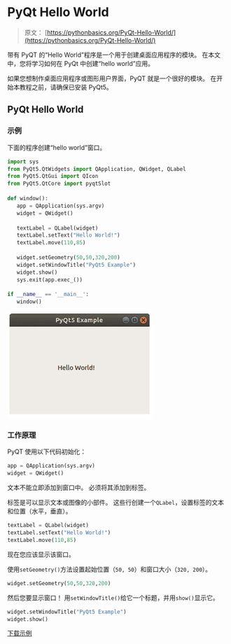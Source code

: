 # PyQt Hello World

> 原文： [https://pythonbasics.org/PyQt-Hello-World/](https://pythonbasics.org/PyQt-Hello-World/)

带有 PyQT 的“Hello World”程序是一个用于创建桌面应用程序的模块。 在本文中，您将学习如何在 PyQt 中创建“hello world”应用。

如果您想制作桌面应用程序或图形用户界面，PyQT 就是一个很好的模块。
在开始本教程之前，请确保已安装 PyQt5。




## PyQt Hello World

### 示例

下面的程序创建“hello world”窗口。

```py
import sys
from PyQt5.QtWidgets import QApplication, QWidget, QLabel
from PyQt5.QtGui import QIcon
from PyQt5.QtCore import pyqtSlot

def window():
   app = QApplication(sys.argv)
   widget = QWidget()

   textLabel = QLabel(widget)
   textLabel.setText("Hello World!")
   textLabel.move(110,85)

   widget.setGeometry(50,50,320,200)
   widget.setWindowTitle("PyQt5 Example")
   widget.show()
   sys.exit(app.exec_())

if __name__ == '__main__':
   window()

```

![PyQt hello world](img/b3fa1d153d4b7e9a55395cddbe9c8c0a.jpg)

### 工作原理

PyQT 使用以下代码初始化：

```py
app = QApplication(sys.argv)
widget = QWidget()

```

文本不能立即添加到窗口中。 必须将其添加到标签。

标签是可以显示文本或图像的小部件。 这些行创建一个`QLabel`，设置标签的文本和位置（水平，垂直）。

```py
textLabel = QLabel(widget)
textLabel.setText("Hello World!")
textLabel.move(110,85)

```

现在您应该显示该窗口。

使用`setGeometry()`方法设置起始位置（`50, 50`）和窗口大小（`320, 200`）。

```py
widget.setGeometry(50,50,320,200)

```

然后您要显示窗口！ 用`setWindowTitle()`给它一个标题，并用`show()`显示它。

```py
widget.setWindowTitle("PyQt5 Example")
widget.show()

```

[下载示例](https://gum.co/pysqtsamples)